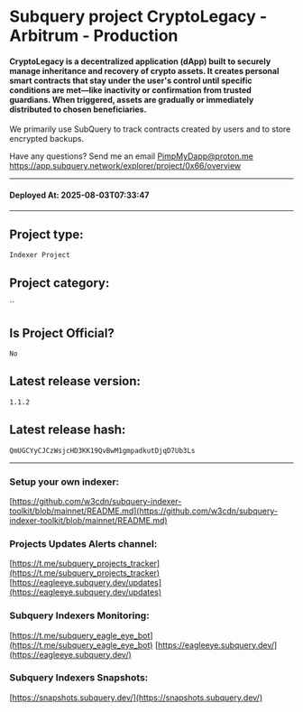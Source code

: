 # Subquery project CryptoLegacy - Arbitrum - Production
####  CryptoLegacy is a decentralized application (dApp) built to securely manage inheritance and recovery of crypto assets. It creates personal smart contracts that stay under the user's control until specific conditions are met—like inactivity or confirmation from trusted guardians. When triggered, assets are gradually or immediately distributed to chosen beneficiaries.

We primarily use SubQuery to track contracts created by users and to store encrypted backups.

Have any questions? Send me an email PimpMyDapp@proton.me
https://app.subquery.network/explorer/project/0x66/overview
____
#### Deployed At: 2025-08-03T07:33:47
____

## Project type:
`Indexer Project`

## Project category:
``

## Is Project Official?
`No`

## Latest release version:
`1.1.2`

## Latest release hash:
`QmUGCYyCJCzWsjcHD3KK19QvBwM1gmpadkutDjqD7Ub3Ls`



___
### Setup your own indexer:

[https://github.com/w3cdn/subquery-indexer-toolkit/blob/mainnet/README.md](https://github.com/w3cdn/subquery-indexer-toolkit/blob/mainnet/README.md)

### Projects Updates Alerts channel:

[https://t.me/subquery_projects_tracker](https://t.me/subquery_projects_tracker) [https://eagleeye.subquery.dev/updates](https://eagleeye.subquery.dev/updates)

### Subquery Indexers Monitoring:

[https://t.me/subquery_eagle_eye_bot](https://t.me/subquery_eagle_eye_bot) [https://eagleeye.subquery.dev/](https://eagleeye.subquery.dev/)


### Subquery Indexers Snapshots:

[https://snapshots.subquery.dev/](https://snapshots.subquery.dev/)
